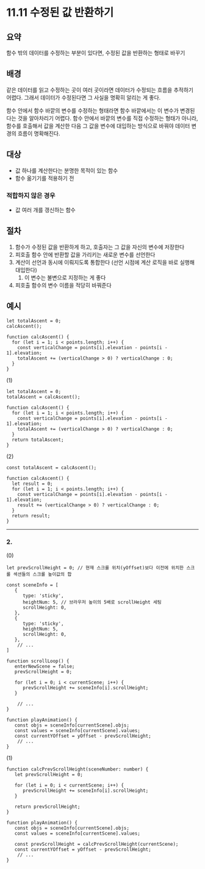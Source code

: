 # 11.11 수정된 값 반환하기

## 요약

함수 밖의 데이터를 수정하는 부분이 있다면, 수정된 값을 반환하는 형태로 바꾸기

## 배경

같은 데이터를 읽고 수정하는 곳이 여러 곳이라면 데이터가 수정되는 흐름을 추적하기 어렵다. 그래서 데이터가 수정된다면 그 사실을 명확히 알리는 게 좋다.

함수 안에서 함수 바깥의 변수를 수정하는 형태라면 함수 바깥에서는 이 변수가 변경된다는 것을 알아차리기 어렵다. 함수 안에서 바깥의 변수를 직접 수정하는 형태가 아니라, 함수를 호출해서 값을 계산한 다음 그 값을
변수에 대입하는 방식으로 바꿔야 데이터 변경의 흐름이 명확해진다.

## 대상

- 값 하나를 계산한다는 분명한 목적이 있는 함수
- 함수 옮기기를 적용하기 전

### 적합하지 않은 경우

- 값 여러 개를 갱신하는 함수

## 절차

1. 함수가 수정된 값을 반환하게 하고, 호출자는 그 값을 자신의 변수에 저장한다
2. 피호출 함수 안에 반환할 값을 가리키는 새로운 변수를 선언한다
3. 계산이 선언과 동시에 이뤄지도록 통합한다 (선언 시점에 계산 로직을 바로 실행해 대입한다)
    1. 이 변수는 불변으로 지정하는 게 좋다
4. 피호출 함수의 변수 이름을 적당히 바꿔준다

## 예시

```tsx
let totalAscent = 0;
calcAscent();

function calcAscent() {
  for (let i = 1; i < points.length; i++) {
    const verticalChange = points[i].elevation - points[i - 1].elevation;
    totalAscent += (verticalChange > 0) ? verticalChange : 0;
  }
}
```

(1)

```tsx
let totalAscent = 0;
totalAscent = calcAscent();

function calcAscent() {
  for (let i = 1; i < points.length; i++) {
    const verticalChange = points[i].elevation - points[i - 1].elevation;
    totalAscent += (verticalChange > 0) ? verticalChange : 0;
  }
  return totalAscent;
}
```

(2)

```tsx
const totalAscent = calcAscent();

function calcAscent() {
  let result = 0;
  for (let i = 1; i < points.length; i++) {
    const verticalChange = points[i].elevation - points[i - 1].elevation;
    result += (verticalChange > 0) ? verticalChange : 0;
  }
  return result;
}
```

---
### 2.

(0)

```tsx
let prevScrollHeight = 0; // 현재 스크롤 위치(yOffset)보다 이전에 위치한 스크롤 섹션들의 스크롤 높이값의 합

const sceneInfo = [
   {
      type: 'sticky',
      heightNum: 5, // 브라우저 높이의 5배로 scrollHeight 세팅
      scrollHeight: 0,
   },
   {
      type: 'sticky',
      heightNum: 5,
      scrollHeight: 0,
   },
    // ...
]

function scrollLoop() {
   enterNewScene = false;
   prevScrollHeight = 0;
   
   for (let i = 0; i < currentScene; i++) {
      prevScrollHeight += sceneInfo[i].scrollHeight;
   }

	// ...
}

function playAnimation() {
   const objs = sceneInfo[currentScene].objs;
   const values = sceneInfo[currentScene].values;
   const currentYOffset = yOffset - prevScrollHeight;
    // ...
}
```

(1)

```tsx
function calcPrevScrollHeight(sceneNumber: number) {		       
   let prevScrollHeight = 0;
   
   for (let i = 0; i < currentScene; i++) {
      prevScrollHeight += sceneInfo[i].scrollHeight;
   }
   
   return prevScrollHeight;
}

function playAnimation() {
   const objs = sceneInfo[currentScene].objs;
   const values = sceneInfo[currentScene].values;
   
   const prevScrollHeight = calcPrevScrollHeight(currentScene);
   const currentYOffset = yOffset - prevScrollHeight;
    // ...
}
```
